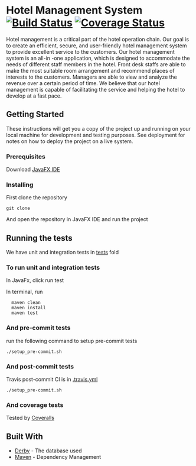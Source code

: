 # Hotel Management System [![Build Status](https://travis-ci.org/ChengShen1996/ASE.svg?branch=iteration1-test-wen)](https://travis-ci.org/ChengShen1996/ASE) [![Coverage Status](https://coveralls.io/repos/github/ChengShen1996/ASE/badge.svg?branch=iteration2-chaiquan)](https://coveralls.io/github/ChengShen1996/ASE)

Hotel management is a critical part of the hotel operation chain. Our goal is to create an efficient, secure, and user-friendly hotel management system to provide excellent service to the customers. Our hotel management system is an all-in -one application, which is designed to accommodate the needs of different staff members in the hotel. Front desk staffs are able to make the most suitable room arrangement and recommend places of interests to the customers. Managers are able to view and analyze the revenue over a certain period of time. We believe that our hotel management is capable of facilitating the service and helping the hotel to develop at a fast pace.

## Getting Started

These instructions will get you a copy of the project up and running on your local machine for development and testing purposes. See deployment for notes on how to deploy the project on a live system.

### Prerequisites

Download [JavaFX IDE](https://www.oracle.com/technetwork/java/javafx2-archive-download-1939373.html)


### Installing

First clone the repository

```
git clone
```

And open the repository in JavaFX IDE and run the project


## Running the tests

We have unit and integration tests in [tests](https://github.com/ChengShen1996/ASE/tree/master/Hotel/src/test/java) fold

### To run unit and integration tests

In JavaFx, click run test

In terminal, run
```
  maven clean
  maven install
  maven test
```

### And pre-commit tests

run the following command to setup pre-commit tests

```
./setup_pre-commit.sh
```

### And post-commit tests


Travis post-commit CI is in [.travis.yml](https://github.com/ChengShen1996/ASE/blob/master/.travis.yml)
```
./setup_pre-commit.sh
```
### And coverage tests

Tested by [Coveralls](https://coveralls.io/github/ChengShen1996/ASE)


## Built With

* [Derby](https://db.apache.org/derby/docs/10.0/manuals/develop/develop13.html) - The database used
* [Maven](https://maven.apache.org/) - Dependency Management





